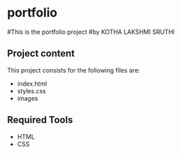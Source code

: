 # portfolio
#This is the portfolio project
#by KOTHA LAKSHMI SRUTHI

## Project content

This project consists for the following files are:
* index.html
* styles.css
* images

## Required Tools
* HTML
* CSS
